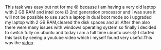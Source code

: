 This task was easy but not for me :disappointed_relieved: because i am having a very old laptop with 2 GB RAM and intel core i3 2nd generation processor and i was sure it will not be possible to use such a laptop in dual boot mode so i upgraded my laptop with 2 GB RAM,cleared the disk spaces and all.After then also there were many issues with windows operating system so finally i decided to switch fully on ubuntu and today i am a full time ubuntu user.:smile: I started this task by seeing a youtube video which i myself found very useful.This was the [video](https://youtu.be/u5QyjHIYwTQ).
